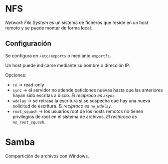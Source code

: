 # NFS
*Network File System* es un sistema de ficheros que reside en un host remoto y se puede montar de forma local.

## Configuración
Se configura en `/etc/exports` o mediante `exportfs`.

Un host puede indicarse mediante su nombre o dirección IP.

Opciones:
- `ro` → read-only
- `sync` → el servidor no atiende peticiones nuevas hasta que las anteriores hayan sido escritas a disco. *El recíproco es `async`.*
- `wdelay` → se retrasa la escritura si se sospecha que hay una nueva solicitud de escritura. *El recíproco es `no_wdelay`.*
- `root_squash` → los usuarios root de los hosts remotos no tienen privilegios de root en el sistema de archivos. *El recíproco es `no_root_squash`.*

# Samba
Compartición de archivos con Windows.

